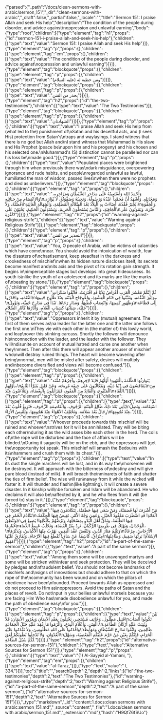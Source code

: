 {"parsed":{"_path":"/docs/clean-sermons-with-arabic/sermon_151","_dir":"clean-sermons-with-arabic","_draft":false,"_partial":false,"_locale":"","title":"Sermon 151:  I praise Allah and seek His help","description":"The condition of the people during disorder, and advice against\noppression and unlawful earning","body":{"type":"root","children":[{"type":"element","tag":"h1","props":{"id":"sermon-151-i-praise-allah-and-seek-his-help"},"children":[{"type":"text","value":"Sermon 151:  I praise Allah and seek His help"}]},{"type":"element","tag":"p","props":{},"children":[{"type":"element","tag":"em","props":{},"children":[{"type":"text","value":"The condition of the people during disorder, and advice against\noppression and unlawful earning"}]}]},{"type":"element","tag":"blockquote","props":{},"children":[{"type":"element","tag":"p","props":{},"children":[{"type":"text","value":"ومن خطبة له (عليه السلام)"}]}]},{"type":"element","tag":"blockquote","props":{},"children":[{"type":"element","tag":"p","props":{},"children":[{"type":"text","value":"يحذر من الفتن"}]}]},{"type":"element","tag":"h2","props":{"id":"the-two-testimonies"},"children":[{"type":"text","value":"The Two Testimonies"}]},{"type":"element","tag":"blockquote","props":{},"children":[{"type":"element","tag":"p","props":{},"children":[{"type":"text","value":"الشهادتان"}]}]},{"type":"element","tag":"p","props":{},"children":[{"type":"text","value":"I praise Allah and seek His help from (what led to the) punishment of\nSatan and his deceitful acts, and (l seek His) protection from Satan's\ntraps and waylayings. I stand witness that there is no god but Allah and\nI stand witness that Muhammad is His slave and His Prophet (peace be\nupon him and his progeny) and his chosen and his selected one.\nMuhammad's (S) distinction cannot be paralleled nor can his loss be\nmade good."}]},{"type":"element","tag":"p","props":{},"children":[{"type":"text","value":"Populated places were brightened through him when previously there was\ndark misguidance, overpowering ignorance and rude habits, and people\nregarded unlawful as lawful, humiliated the man of wisdom, passed lives\nwhen there were no prophets and died as unbelievers."}]},{"type":"element","tag":"blockquote","props":{},"children":[{"type":"element","tag":"p","props":{},"children":[{"type":"text","value":"وَأَحْمَدُ اللهَ وَأَسْتَعِينُهُ عَلَى مَدَاحِرِ الشَّيْطَانِ وَمَزَاجِرِهِ، وَالاعْتِصَامِ مِنْ حَبَائِلِهِ\nوَمَخَاتِلِهِ. وَأَشْهَدُ أَنَّ مُحَمَّداً عَبْدُهُ وَرَسُولُهُ، وَنَجِيبُهُ وَصَفْوَتُهُ، لاَ يُؤَازَى فَضْلُهُ، وَلاَ\nيُجْبَرُ فَقْدُهُ، أَضَاءَتْ بِهِ الْبِلاَدُ بَعْدَ الضَّلاَلَةِ الْمُظْلِمَةِ، وَالْجَهَالَةِ الْغَالِبَةِ،\nوَالْجَفْوَةِ الْجَافِيَةِ، وَالنَّاسُ يَسْتَحلُّونَ الْحَرِيمَ، وَيَسْتَذِلُّونَ الْحَكِيمَ، يَحْيَوْنَ عَلَى\nفَتْرَة، وَيَمُوتُونَ عَلَى كَفْرَةِ!"}]}]},{"type":"element","tag":"h2","props":{"id":"warning-against-religious-strife"},"children":[{"type":"text","value":"Warning against Religious Strife"}]},{"type":"element","tag":"blockquote","props":{},"children":[{"type":"element","tag":"p","props":{},"children":[{"type":"text","value":"التحذير من الفتن"}]}]},{"type":"element","tag":"p","props":{},"children":[{"type":"text","value":"You, O people of Arabia, will be victims of calamities which have come\nnear. You should avoid the intoxication of wealth, fear the disasters of\nchastisement, keep steadfast in the darkness and crookedness of mischief\nwhen its hidden nature discloses itself, its secrets become manifest and\nits axis and the pivot of its rotation gain strength. It begins in\nimperceptible stages but develops into great hideousness. Its youth is\nlike the youth of an adolescent and its marks are like the marks of\nbeating by stone."}]},{"type":"element","tag":"blockquote","props":{},"children":[{"type":"element","tag":"p","props":{},"children":[{"type":"text","value":"ثُمَّ إِنَّكُمْ مَعْشَرَ الْعَرَبِ أَغْرَاضُ بَلاَيَا قَدِ اقْتَرَبَتْ، فَاتَّقُوا سَكَرَاتِ النِّعْمَةِ، وَاحْذَرُوا\nبِوَائِقَ النِّقْمَةِ، وَتَثَبَّتُوا فِي قَتَامِ الْعِشْوَةِ، وَاعْوِجَاجِ الْفِتْنَةِ عِنْدَ طُلُوعِ جَنِينِهَا،\nوَظُهُورِ كَمِينِهَا، وَانْتِصَابِ قُطْبِهَا، وَمَدَارِ رَحَاهَا. تَبْدَأُ فِي مَدَارِجَ خَفِيَّة، وَتَؤُولُ\nإِلَى فَظَاعَة جَلِيَّة، شِبَابُهَا كَشِبَابِ الْغُلاَمِ، وَآثَارُهَا كَآثَارِ السِّلاَمِ"}]}]},{"type":"element","tag":"p","props":{},"children":[{"type":"text","value":"Oppressors inherit it by (mutual) agreement. The first of them serves as\na leader for the latter one and the latter one follows the first one.\nThey vie with each other in (the matter of) this lowly world, and leap\nover this stinking carcass. Shortly the follower will denounce his\nconnection with the leader, and the leader with the follower. They will\ndisunite on account of mutual hatred and curse one another when they\nmeet. Then after this there will appear another arouser of mischief who\nwill destroy ruined things. The heart will become wavering after being\nnormal, men will be misled after safety, desires will multiply and\nbecome diversified and views will become confused."}]},{"type":"element","tag":"blockquote","props":{},"children":[{"type":"element","tag":"p","props":{},"children":[{"type":"text","value":"يَتَوَارَثُهَا الظَّلَمَةُ بالْعُهُودِ! أَوَّلُهُمْ قَائِدٌ لاِخِرِهِمْ، وَآخِرُهُمْ مُقْتَد بأَوَّلِهِمْ،\nيَتَنَافَسُونَ في دُنْيا دَنِيَّة، وَيَتَكَالَبُونَ عَلى جِيفَة مُرِيحَة، وَعَنْ قَلِيل يَتَبَرَّأُ التَّابِعُ\nمِنَ الْمَتْبُوعِ، وَالْقَائِدُ مِنَ الْمَقُودِ، فَيَتَزَايَلُونَ بِالْبِغْضَاءِ، وَيَتَلاَعَنُونَ عِنْدَ\nاللِّقَاءِ."}]}]},{"type":"element","tag":"blockquote","props":{},"children":[{"type":"element","tag":"p","props":{},"children":[{"type":"text","value":"ثُمَّ يَأْتِي بَعْدَ ذلِكَ طَالِعُ الْفِتْنَةِ الرَّجُوفِ، وَالْقَاصِمَةِ الزَّحُوفِ، فَتَزِيغُ قُلُوبٌ بَعْدَ\nاسْتِقَامَة، وَتَضِلُّ رِجَالٌ بَعْدَ سَلاَمَة، وَتَخْتَلِفُ الاَهْوَاءُ عِنْدَ هُجُومِهَا، وَتَلْتَبِسُ الاْرَاءُ\nعِنْدَ نُجُومِهَا."}]}]},{"type":"element","tag":"p","props":{},"children":[{"type":"text","value":"Whoever proceeds towards this mischief will be ruined and whoever\nstrives for it will be annihilated. They will be biting each other\nduring it as the wild asses bite each other in the herd. The coils of\nthe rope will be disturbed and the face of affairs will be blinded.\nDuring it sagacity will be on the ebb, and the oppressors will (get the\nopportunity to) speak. This mischief will smash the Bedouins with its\nhammers and crush them with its chest."}]},{"type":"element","tag":"p","props":{},"children":[{"type":"text","value":"In its dust the single marchers will be lost, and in its way the\nhorsemen will be destroyed. It will approach with the bitterness of\ndestiny and will give pure blood (instead of milk). It will breach the\nminarets of faith and shatter the ties of firm belief. The wise will run\naway from it while the wicked will foster it. It will thunder and flash\n(like lightning). It will create a severe disaster. In it kinship will\nbe forsaken and Islam will be abandoned. He who declaims it will also be\naffected by it, and he who flees from it will (be forced to) stay in it."}]},{"type":"element","tag":"blockquote","props":{},"children":[{"type":"element","tag":"p","props":{},"children":[{"type":"text","value":"مَنْ أَشْرَفَ لَهَا قَصَمَتْهُ، وَمَنْ سَعَى فِيهَا حَطَمَتْهُ، يَتَكَادَمُونَ فِيهَا تَكَادُمَ الْحُمُرِ فِي\nالْعَانَةِ! قَدِ اضْطَرَبَ مَعْقُودُ الْحَبْلِ، وَعَمِيَ وَجْهُ الاَْمْرِ، تَغِيضُ فِيهَا الْحِكْمَةُ، وَتَنْطِقُ\nفِيهَا الظَّلَمَةُ، وَتَدُقُّ أَهْلَ الْبَدْوِ بِمِسْحَلِهَا، وَتَرُضُّهُمْ بِكَلْكَلِهَا! يَضِيعُ فِي غُبَارِهَا\nالْوُحْدَانُ، وَيَهْلِكُ فِي طَرِيقِهَا الرُّكْبَانُ، تَرِدُ بِمُرِّ الْقَضَاءِ، وَتَحْلُبُ عَبِيطَ الدِّمَاءِ،\nوَتَثْلِمُ مَنَارَ الدِّينَ، وَتَنْقُضُ عَقْدَ الْيَقِينِ، يَهْرُبُ مِنْهَا الاْكْياسُ، وَيُدَبِّرُهَا\nالاْرْجَاسُ، مِرْعَادٌ مِبْرَاقٌ، كَاشِفَةٌ عَنْ سَاق! تُقْطَعُ فِيهَا الاَرْحَامُ، وَيُفَارَقُ عَلَيْهَا\nالاِسْلاَمُ! بَرِيُّهَا سَقِيمٌ، وَظَاعِنُهَا مُقِيمٌ!"}]}]},{"type":"element","tag":"h2","props":{"id":"a-part-of-the-same-sermon"},"children":[{"type":"text","value":"A part of the same sermon"}]},{"type":"element","tag":"p","props":{},"children":[{"type":"text","value":"Among them some will be unavenged martyrs and some will be stricken with\nfear and seek protection. They will be deceived by pledges and\nfraudulent belief. You should not become landmarks of mischiefs and\nsigns of innovations but should adhere to that on which the rope of the\ncommunity has been wound and on which the pillars of obedience have been\nfounded. Proceed towards Allah as oppressed and do not proceed to Him as\noppressors. Avoid the paths of Satan and the places of revolt. Do not\nput in your bellies unlawful morsels because you are facing Him Who has\nmade disobedience unlawful for you, and made the path of obedience easy\nfor you."}]},{"type":"element","tag":"blockquote","props":{},"children":[{"type":"element","tag":"p","props":{},"children":[{"type":"text","value":"بَيْنَ قَتِيل مَطْلُول، وَخَائِف مُسْتَجِير، يَخْتِلُونَ بِعَقْدِ الاَيمَانِ وَبِغُرُورِ الاْيمَانِ; فَلاَ\nتَكُونُوا أَنْصَابَ الْفِتَنِ، وَأَعْلاَمَ الْبِدَعِ، وَالْزَمُوا مَا عُقِدَ عَلَيْهِ حَبْلُ الْجَمَاعَةِ،\nوَبُنِيَتْ عَلَيْهِ أَرْكَانُ الطَّاعَةِ، وَاقْدَمُوا عَلَى اللهِ مَظْلُومِينَ، وَلاَ تَقْدَمُوا عَلَيْهِ\nظَالِمِينَ، وَاتَّقُوا مَدَارِجَ الشَّيْطَانِ وَمَهَابِطَ الْعُدْوَانِ، وَلاَ تُدْخِلُوا بُطُونَكُمْ لُعَقَ\nالْحَرَامِ، فَإِنَّكُمْ بِعَيْنِ مَنْ حَرَّمَ عَلَيْكُم الْمَعْصِيَةَ، وَسَهَّلَ لَكُمْ سُبُلَ الطَّاعَةِ."}]}]},{"type":"element","tag":"h2","props":{"id":"alternative-sources-for-sermon-151"},"children":[{"type":"text","value":"Alternative Sources for Sermon 151"}]},{"type":"element","tag":"p","props":{},"children":[{"type":"text","value":"(1) Al-Sayyid al-Yamani, "},{"type":"element","tag":"em","props":{},"children":[{"type":"text","value":"al-Taraz,"}]},{"type":"text","value":" I, 334."}]}],"toc":{"title":"","searchDepth":2,"depth":2,"links":[{"id":"the-two-testimonies","depth":2,"text":"The Two Testimonies"},{"id":"warning-against-religious-strife","depth":2,"text":"Warning against Religious Strife"},{"id":"a-part-of-the-same-sermon","depth":2,"text":"A part of the same sermon"},{"id":"alternative-sources-for-sermon-151","depth":2,"text":"Alternative Sources for Sermon 151"}]}},"_type":"markdown","_id":"content:1.docs:clean sermons with arabic:sermon_151.md","_source":"content","_file":"1.docs/clean sermons with arabic/sermon_151.md","_extension":"md"},"hash":"H9QfZ6fSUo"}